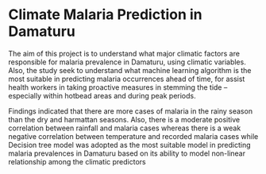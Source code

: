 # Climate Malaria Prediction in Damaturu
The aim of this project is to understand what major climatic factors are responsible for malaria prevalence in Damaturu, using climatic variables. Also, the study seek to understand what machine learning algorithm is the most suitable in predicting malaria occurrences ahead of time, for assist health workers in taking proactive measures in stemming the tide – especially within hotbead areas and during peak periods.

Findings indicated that there are more cases of malaria in the rainy season than the dry and harmattan seasons. Also, there is a moderate positive correlation between rainfall and malaria cases whereas there is a weak negative correlation between
temperature and recorded malaria cases while Decision tree model was adopted as the most suitable model in
predicting malaria prevalences in Damaturu based on its ability to model non-linear relationship among the climatic predictors
